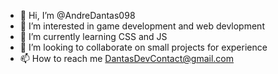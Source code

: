 - 👋 Hi, I’m @AndreDantas098
- 👀 I’m interested in game development and web devlopment
- 🌱 I’m currently learning CSS and JS
- 💞️ I’m looking to collaborate on small projects for experience
- 📫 How to reach me DantasDevContact@gmail.com

<!---
AndreDantas098/AndreDantas098 is a ✨ special ✨ repository because its `README.md` (this file) appears on your GitHub profile.
You can click the Preview link to take a look at your changes.
--->
